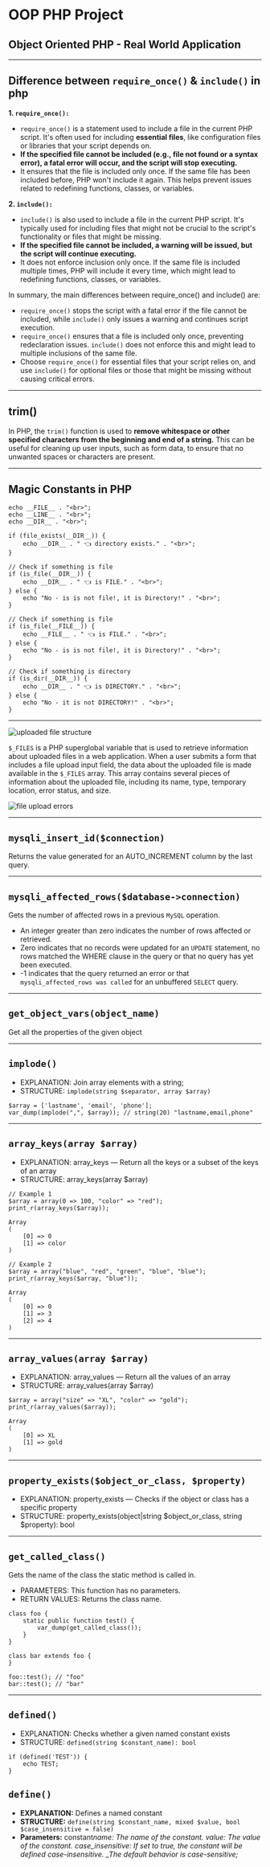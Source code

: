 # OOP PHP Project

## Object Oriented PHP - Real World Application

---

## Difference between `require_once()` & `include()` in php

**1. `require_once():`**

-   `require_once()` is a statement used to include a file in the current PHP script. It's often used for including **essential files**, like configuration files or libraries that your script depends on.
-   **If the specified file cannot be included (e.g., file not found or a syntax error), a fatal error will occur, and the script will stop executing.**
-   It ensures that the file is included only once. If the same file has been included before, PHP won't include it again. This helps prevent issues related to redefining functions, classes, or variables.

**2. `include():`**

-   `include()` is also used to include a file in the current PHP script. It's typically used for including files that might not be crucial to the script's functionality or files that might be missing.
-   **If the specified file cannot be included, a warning will be issued, but the script will continue executing.**
-   It does not enforce inclusion only once. If the same file is included multiple times, PHP will include it every time, which might lead to redefining functions, classes, or variables.

In summary, the main differences between require_once() and include() are:

-   `require_once()` stops the script with a fatal error if the file cannot be included, while `include()` only issues a warning and continues script execution.
-   `require_once()` ensures that a file is included only once, preventing redeclaration issues. `include()` does not enforce this and might lead to multiple inclusions of the same file.
-   Choose `require_once()` for essential files that your script relies on, and use `include()` for optional files or those that might be missing without causing critical errors.

---

## trim()

In PHP, the `trim()` function is used to **remove whitespace or other specified characters from the beginning and end of a string.** This can be useful for cleaning up user inputs, such as form data, to ensure that no unwanted spaces or characters are present.

---

## Magic Constants in PHP

```
echo __FILE__ . "<br>";
echo __LINE__ . "<br>";
echo __DIR__ . "<br>";

if (file_exists(__DIR__)) {
    echo __DIR__ . " 👈 directory exists." . "<br>";
}

// Check if something is file
if (is_file(__DIR__)) {
    echo __DIR__ . " 👈 is FILE." . "<br>";
} else {
    echo "No - is is not file!, it is Directory!" . "<br>";
}

// Check if something is file
if (is_file(__FILE__)) {
    echo __FILE__ . " 👈 is FILE." . "<br>";
} else {
    echo "No - is is not file!, it is Directory!" . "<br>";
}

// Check if something is directory
if (is_dir(__DIR__)) {
    echo __DIR__ . " 👈 is DIRECTORY." . "<br>";
} else {
    echo "No - it is not DIRECTORY!" . "<br>";
}
```

---

![uploaded file structure](slides/uploaded-file-structure.png)

`$_FILES` is a PHP superglobal variable that is used to retrieve information about uploaded files in a web application. When a user submits a form that includes a file upload input field, the data about the uploaded file is made available in the `$_FILES` array. This array contains several pieces of information about the uploaded file, including its name, type, temporary location, error status, and size.

![file upload errors](slides/file_upload_errors.png)

---

## `mysqli_insert_id($connection)`

Returns the value generated for an AUTO_INCREMENT column by the last query.

---

## `mysqli_affected_rows($database->connection)`

Gets the number of affected rows in a previous `MySQL` operation.

-   An integer greater than zero indicates the number of rows affected or retrieved.
-   Zero indicates that no records were updated for an `UPDATE` statement, no rows matched the WHERE clause in the query or that no query has yet been executed.
-   -1 indicates that the query returned an error or that `mysqli_affected_rows was called` for an unbuffered `SELECT` query.

---

## `get_object_vars(object_name)`

Get all the properties of the given object

---

## `implode()`

-   EXPLANATION: Join array elements with a string;
-   STRUCTURE: `implode(string $separator, array $array)`

```
$array = ['lastname', 'email', 'phone'];
var_dump(implode(",", $array)); // string(20) "lastname,email,phone"
```

---

## `array_keys(array $array)`

-   EXPLANATION: array_keys — Return all the keys or a subset of the keys of an array
-   STRUCTURE: array_keys(array $array)

```
// Example 1
$array = array(0 => 100, "color" => "red");
print_r(array_keys($array));

Array
(
    [0] => 0
    [1] => color
)

// Example 2
$array = array("blue", "red", "green", "blue", "blue");
print_r(array_keys($array, "blue"));

Array
(
    [0] => 0
    [1] => 3
    [2] => 4
)
```

---

## `array_values(array $array)`

-   EXPLANATION: array_values — Return all the values of an array
-   STRUCTURE: array_values(array $array)

```
$array = array("size" => "XL", "color" => "gold");
print_r(array_values($array));

Array
(
    [0] => XL
    [1] => gold
)
```

---

## `property_exists($object_or_class, $property)`

-   EXPLANATION: property_exists — Checks if the object or class has a specific property
-   STRUCTURE: property_exists(object|string $object_or_class, string $property): bool

---

## `get_called_class()`

Gets the name of the class the static method is called in.

-   PARAMETERS: This function has no parameters.
-   RETURN VALUES: Returns the class name.

```
class foo {
    static public function test() {
        var_dump(get_called_class());
    }
}

class bar extends foo {
}

foo::test(); // "foo"
bar::test(); // "bar"
```

---

## `defined()`

-   EXPLANATION: Checks whether a given named constant exists
-   STRUCTURE: `defined(string $constant_name): bool`

```
if (defined('TEST')) {
    echo TEST;
}
```

## `define()`

-   **EXPLANATION:** Defines a named constant
-   **STRUCTURE:** `define(string $constant_name, mixed $value, bool $case_insensitive = false)`
-   **Parameters:**
    constant*name: The name of the constant.
    value: The value of the constant.
    case_insensitive: If set to true, the constant will be defined case-insensitive. \_The default behavior is case-sensitive;*
